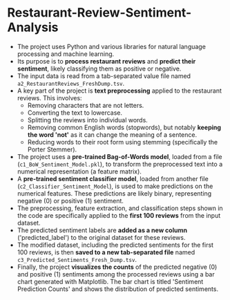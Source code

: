 # Restaurant-Review-Sentiment-Analysis
*   The project uses Python and various libraries for natural language processing and machine learning.
*   Its purpose is to **process restaurant reviews** and **predict their sentiment**, likely classifying them as positive or negative.
*   The input data is read from a tab-separated value file named `a2_RestaurantReviews_FreshDump.tsv`.
*   A key part of the project is **text preprocessing** applied to the restaurant reviews. This involves:
    *   Removing characters that are not letters.
    *   Converting the text to lowercase.
    *   Splitting the reviews into individual words.
    *   Removing common English words (stopwords), but notably **keeping the word 'not'** as it can change the meaning of a sentence.
    *   Reducing words to their root form using stemming (specifically the Porter Stemmer).
*   The project uses a **pre-trained Bag-of-Words model**, loaded from a file (`c1_BoW_Sentiment_Model.pkl`), to transform the preprocessed text into a numerical representation (a feature matrix).
*   A **pre-trained sentiment classifier model**, loaded from another file (`c2_Classifier_Sentiment_Model`), is used to make predictions on the numerical features. These predictions are likely binary, representing negative (0) or positive (1) sentiment.
*   The preprocessing, feature extraction, and classification steps shown in the code are specifically applied to the **first 100 reviews** from the input dataset.
*   The predicted sentiment labels are **added as a new column** ('predicted_label') to the original dataset for these reviews.
*   The modified dataset, including the predicted sentiments for the first 100 reviews, is then **saved to a new tab-separated file** named `c3_Predicted_Sentiments_Fresh_Dump.tsv`.
*   Finally, the project **visualizes the counts** of the predicted negative (0) and positive (1) sentiments among the processed reviews using a bar chart generated with Matplotlib. The bar chart is titled 'Sentiment Prediction Counts' and shows the distribution of predicted sentiments.
